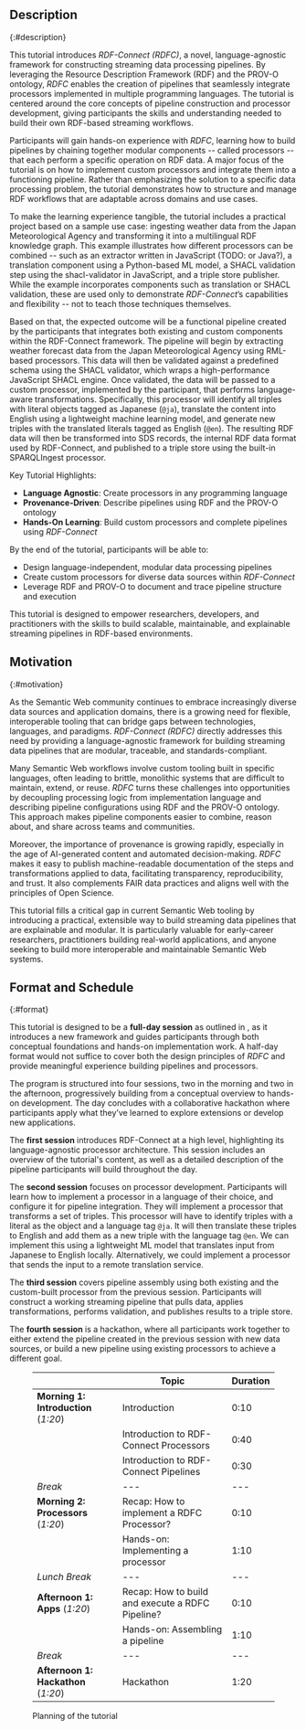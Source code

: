 ## Description

{:#description}

This tutorial introduces _RDF-Connect (RDFC)_, a novel, language-agnostic framework for constructing streaming data
processing pipelines.
By leveraging the Resource Description Framework (RDF) and the PROV-O ontology, _RDFC_ enables the
creation of pipelines that seamlessly integrate processors implemented in multiple programming languages.
The tutorial is centered around the core concepts of pipeline construction and processor development, giving
participants the skills and understanding needed to build their own RDF-based streaming workflows.

Participants will gain hands-on experience with _RDFC_, learning how to build pipelines by chaining together modular
components -- called processors -- that each perform a specific operation on RDF data.
A major focus of the tutorial is on how to implement custom processors and integrate them into a functioning pipeline.
Rather than emphasizing the solution to a specific data processing problem, the tutorial demonstrates how to structure
and manage RDF workflows that are adaptable across domains and use cases.

To make the learning experience tangible, the tutorial includes a practical project based on a sample use case:
ingesting weather data from the Japan Meteorological Agency and transforming it into a multilingual RDF knowledge graph.
This example illustrates how different processors can be combined -- such as an extractor written in JavaScript
(TODO: or Java?), a translation component using a Python-based ML model, a SHACL validation step using the
shacl-validator in JavaScript, and a triple store publisher.
While the example incorporates components such as translation or SHACL validation, these are used only to demonstrate
_RDF-Connect_’s capabilities and flexibility -- not to teach those techniques themselves.

Based on that, the expected outcome will be a functional pipeline created by the participants that integrates both
existing and custom components within the RDF-Connect framework.
The pipeline will begin by extracting weather forecast data from the Japan Meteorological Agency using RML-based
processors.
This data will then be validated against a predefined schema using the SHACL validator, which wraps a high-performance
JavaScript SHACL engine.
Once validated, the data will be passed to a custom processor, implemented by the participant, that performs
language-aware transformations.
Specifically, this processor will identify all triples with literal objects tagged as Japanese (`@ja`), translate the
content into English using a lightweight machine learning model, and generate new triples with the translated literals
tagged as English (`@en`).
The resulting RDF data will then be transformed into SDS records, the internal RDF data format used by RDF-Connect, and
published to a triple store using the built-in SPARQLIngest processor.

Key Tutorial Highlights:

- **Language Agnostic**: Create processors in any programming language
- **Provenance-Driven**: Describe pipelines using RDF and the PROV-O ontology
- **Hands-On Learning**: Build custom processors and complete pipelines using _RDF-Connect_

By the end of the tutorial, participants will be able to:

- Design language-independent, modular data processing pipelines
- Create custom processors for diverse data sources within _RDF-Connect_
- Leverage RDF and PROV-O to document and trace pipeline structure and execution

This tutorial is designed to empower researchers, developers, and practitioners with the skills to build scalable,
maintainable, and explainable streaming pipelines in RDF-based environments.

## Motivation

{:#motivation}

As the Semantic Web community continues to embrace increasingly diverse data sources and application domains, there is a
growing need for flexible, interoperable tooling that can bridge gaps between technologies, languages, and paradigms.
_RDF-Connect (RDFC)_ directly addresses this need by providing a language-agnostic framework for building streaming data
pipelines that are modular, traceable, and standards-compliant.

Many Semantic Web workflows involve custom tooling built in specific languages, often leading to brittle, monolithic
systems that are difficult to maintain, extend, or reuse.
_RDFC_ turns these challenges into opportunities by decoupling processing logic from implementation language and
describing pipeline configurations using RDF and the PROV-O ontology.
This approach makes pipeline components easier to combine, reason about, and share across teams and communities.

Moreover, the importance of provenance is growing rapidly, especially in the age of AI-generated content and automated
decision-making.
_RDFC_ makes it easy to publish machine-readable documentation of the steps and transformations applied to data,
facilitating transparency, reproducibility, and trust.
It also complements FAIR data practices and aligns well with the principles of Open Science.

This tutorial fills a critical gap in current Semantic Web tooling by introducing a practical, extensible way to build
streaming data pipelines that are explainable and modular.
It is particularly valuable for early-career researchers, practitioners building real-world applications, and anyone
seeking to build more interoperable and maintainable Semantic Web systems.

## Format and Schedule

{:#format}

This tutorial is designed to be a **full-day session** as outlined in [](#planning), as it introduces a new framework
and guides participants through both conceptual foundations and hands-on implementation work.
A half-day format would not suffice to cover both the design principles of _RDFC_ and provide meaningful experience
building pipelines and processors.

The program is structured into four sessions, two in the morning and two in the afternoon, progressively building from a
conceptual overview to hands-on development.
The day concludes with a collaborative hackathon where participants apply what they’ve learned to explore extensions or
develop new applications.

The **first session** introduces RDF-Connect at a high level, highlighting its language-agnostic processor architecture.
This session includes an overview of the tutorial's content, as well as a detailed description of the pipeline
participants will build throughout the day.

The **second session** focuses on processor development. Participants will learn how to implement a processor in a
language of their choice, and configure it for pipeline integration.
They will implement a processor that transforms a set of triples.
This processor will have to identify triples with a literal as the object and a language tag `@ja`.
It will then translate these triples to English and add them as a new triple with the language tag `@en`.
We can implement this using a lightweight ML model that translates input from Japanese to English locally.
Alternatively, we could implement a processor that sends the input to a remote translation service.

The **third session** covers pipeline assembly using both existing and the custom-built processor from the previous
session.
Participants will construct a working streaming pipeline that pulls data, applies transformations, performs validation,
and publishes results to a triple store.

The **fourth session** is a hackathon, where all participants work together to either extend the pipeline created in the
previous session with new data sources, or build a new pipeline using existing processors to achieve a different goal.


<figure id="planning" markdown="1" class="table">

|                                      | Topic                                            | Duration |
|--------------------------------------|--------------------------------------------------|----------|
| **Morning 1: Introduction** (_1:20_) | Introduction                                     | 0:10     |
|                                      | Introduction to RDF-Connect Processors           | 0:40     |
|                                      | Introduction to RDF-Connect Pipelines            | 0:30     |
| *Break*                              | ---                                              | ---      |
| **Morning 2: Processors** (_1:20_)   | Recap: How to implement a RDFC Processor?        | 0:10     |
|                                      | Hands-on: Implementing a processor               | 1:10     |
| *Lunch Break*                        | ---                                              | ---      |
| **Afternoon 1: Apps** (_1:20_)       | Recap: How to build and execute a RDFC Pipeline? | 0:10     |
|                                      | Hands-on: Assembling a pipeline                  | 1:10     |
| *Break*                              | ---                                              | ---      |
| **Afternoon 1: Hackathon** (_1:20_)  | Hackathon                                        | 1:20     |

<figcaption markdown="block">
Planning of the tutorial
</figcaption>
</figure>


